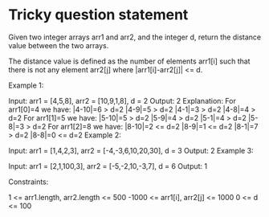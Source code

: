 Tricky question statement
==========================

Given two integer arrays arr1 and arr2, and the integer d, return the distance value between the two arrays.

The distance value is defined as the number of elements arr1[i] such that there is not any element arr2[j] where |arr1[i]-arr2[j]| <= d.

 

Example 1:

Input: arr1 = [4,5,8], arr2 = [10,9,1,8], d = 2
Output: 2
Explanation: 
For arr1[0]=4 we have: 
|4-10|=6 > d=2 
|4-9|=5 > d=2 
|4-1|=3 > d=2 
|4-8|=4 > d=2 
For arr1[1]=5 we have: 
|5-10|=5 > d=2 
|5-9|=4 > d=2 
|5-1|=4 > d=2 
|5-8|=3 > d=2
For arr1[2]=8 we have:
|8-10|=2 <= d=2
|8-9|=1 <= d=2
|8-1|=7 > d=2
|8-8|=0 <= d=2
Example 2:

Input: arr1 = [1,4,2,3], arr2 = [-4,-3,6,10,20,30], d = 3
Output: 2
Example 3:

Input: arr1 = [2,1,100,3], arr2 = [-5,-2,10,-3,7], d = 6
Output: 1
 

Constraints:

1 <= arr1.length, arr2.length <= 500
-1000 <= arr1[i], arr2[j] <= 1000
0 <= d <= 100
